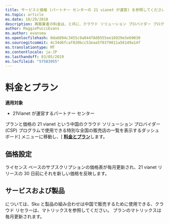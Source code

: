 ```yaml
---
title: サービスと価格 (パートナー センターの 21 vianet が運営) を参照してください。
ms.topic: article
ms.date: 10/29/2018
description: 再販業者の料金は、と共に、クラウド ソリューション プロバイダー プログラムで使用可能なプランの一覧を表示するには、ダッシュ ボード] メニューに移動し、[料金とプランを選択します。
author: MaggiePucciEvans
ms.author: evansma
ms.openlocfilehash: 0da6894c3455c9a044f8d8555ee16929e5e69030
ms.sourcegitcommit: 4c34d6fcaf020bcc53eaa5f0379011a56149a14f
ms.translationtype: MT
ms.contentlocale: ja-JP
ms.lasthandoff: 03/05/2019
ms.locfileid: "57583955"
---
```

# <a name="pricing-and-offers"></a>料金とプラン

**適用対象**

-   21Vianet が運営するパートナー センター

プランと価格の 21 vianet という中国のクラウド ソリューション プロバイダー (CSP) プログラムで使用できる特別な全国の販売店の一覧を表示するダッシュ ボード] メニューに移動し、[ [**料金とプラン**](https://partner.partnercenter.microsoftonline.cn/pcv/sales)します。


## <a name="pricing"></a>価格設定


ライセンス ベースのサブスクリプションの価格表が毎月更新され、21 vianet リリースの 30 日前にそれを新しい価格を反映します。


## <a name="offers"></a>サービスおよび製品


については、Sku と製品の組み合わせは中国で販売するために使用できる、クラウド リセラーは、マトリックスを参照してください。 プランのマトリックスは毎月更新されます。

 

 




